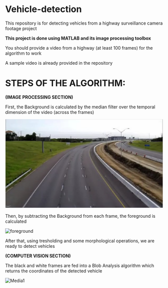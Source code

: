 # Vehicle-detection
This repository is for detecting vehicles from a highway surveillance camera footage project 

**This project is done using MATLAB and its image processing toolbox**

You should provide a video from a highway (at least 100 frames) for the algorithm to work

A sample video is already provided in the repository

# STEPS OF THE ALGORITHM:

**(IMAGE PROCESSING SECTION)**

First, the Background is calculated by the median filter over the temporal dimension of the video (across the frames)

![alt text](https://github.com/nogh98/Vehicle-detection/blob/main/Picture1.jpg?raw=true)

Then, by subtracting the Background from each frame, the foreground is calculated

![foreground](https://user-images.githubusercontent.com/61092649/131709545-5288295d-25e5-4501-ba6a-eb8d7bad424f.gif)



After that, using tresholding and some morphological operations, we are ready to detect vehicles

**(COMPUTER VISION SECTION)**

The black and white frames are fed into a Blob Analysis algorithm which returns the coordinates
of the detected vehicle

![Media1](https://user-images.githubusercontent.com/61092649/131709582-a840f7d9-282f-4bea-bef6-d2153b502751.gif)
